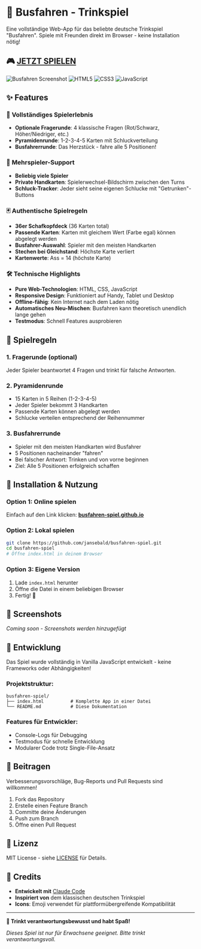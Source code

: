 # 🚌 Busfahren - Trinkspiel

Eine vollständige Web-App für das beliebte deutsche Trinkspiel "Busfahren". Spiele mit Freunden direkt im Browser - keine Installation nötig!

## 🎮 [**JETZT SPIELEN**](https://jansebald.github.io/busfahren-spiel/)

![Busfahren Screenshot](https://img.shields.io/badge/Status-Ready%20to%20Play-brightgreen)
![HTML5](https://img.shields.io/badge/HTML5-E34F26?logo=html5&logoColor=white)
![CSS3](https://img.shields.io/badge/CSS3-1572B6?logo=css3&logoColor=white)
![JavaScript](https://img.shields.io/badge/JavaScript-F7DF1E?logo=javascript&logoColor=black)

## ✨ Features

### 🎯 **Vollständiges Spielerlebnis**
- **Optionale Fragerunde**: 4 klassische Fragen (Rot/Schwarz, Höher/Niedriger, etc.)
- **Pyramidenrunde**: 1-2-3-4-5 Karten mit Schluckverteilung
- **Busfahrerrunde**: Das Herzstück - fahre alle 5 Positionen!

### 👥 **Mehrspieler-Support**
- **Beliebig viele Spieler**
- **Private Handkarten**: Spielerwechsel-Bildschirm zwischen den Turns
- **Schluck-Tracker**: Jeder sieht seine eigenen Schlucke mit "Getrunken"-Buttons

### 🃏 **Authentische Spielregeln**
- **36er Schafkopfdeck** (36 Karten total)
- **Passende Karten**: Karten mit gleichem Wert (Farbe egal) können abgelegt werden
- **Busfahrer-Auswahl**: Spieler mit den meisten Handkarten
- **Stechen bei Gleichstand**: Höchste Karte verliert
- **Kartenwerte**: Ass = 14 (höchste Karte)

### 🛠️ **Technische Highlights**
- **Pure Web-Technologien**: HTML, CSS, JavaScript
- **Responsive Design**: Funktioniert auf Handy, Tablet und Desktop
- **Offline-fähig**: Kein Internet nach dem Laden nötig
- **Automatisches Neu-Mischen**: Busfahren kann theoretisch unendlich lange gehen
- **Testmodus**: Schnell Features ausprobieren

## 🎲 Spielregeln

### 1. **Fragerunde** (optional)
Jeder Spieler beantwortet 4 Fragen und trinkt für falsche Antworten.

### 2. **Pyramidenrunde** 
- 15 Karten in 5 Reihen (1-2-3-4-5)
- Jeder Spieler bekommt 3 Handkarten
- Passende Karten können abgelegt werden
- Schlucke verteilen entsprechend der Reihennummer

### 3. **Busfahrerrunde**
- Spieler mit den meisten Handkarten wird Busfahrer
- 5 Positionen nacheinander "fahren"
- Bei falscher Antwort: Trinken und von vorne beginnen
- Ziel: Alle 5 Positionen erfolgreich schaffen

## 🚀 Installation & Nutzung

### **Option 1: Online spielen**
Einfach auf den Link klicken: [**busfahren-spiel.github.io**](https://jansebald.github.io/busfahren-spiel/)

### **Option 2: Lokal spielen**
```bash
git clone https://github.com/jansebald/busfahren-spiel.git
cd busfahren-spiel
# Öffne index.html in deinem Browser
```

### **Option 3: Eigene Version**
1. Lade `index.html` herunter
2. Öffne die Datei in einem beliebigen Browser
3. Fertig! 🎉

## 🎯 Screenshots

*Coming soon - Screenshots werden hinzugefügt*

## 🔧 Entwicklung

Das Spiel wurde vollständig in Vanilla JavaScript entwickelt - keine Frameworks oder Abhängigkeiten!

### **Projektstruktur:**
```
busfahren-spiel/
├── index.html          # Komplette App in einer Datei
└── README.md           # Diese Dokumentation
```

### **Features für Entwickler:**
- Console-Logs für Debugging
- Testmodus für schnelle Entwicklung
- Modularer Code trotz Single-File-Ansatz

## 🤝 Beitragen

Verbesserungsvorschläge, Bug-Reports und Pull Requests sind willkommen!

1. Fork das Repository
2. Erstelle einen Feature Branch
3. Committe deine Änderungen
4. Push zum Branch
5. Öffne einen Pull Request

## 📜 Lizenz

MIT License - siehe [LICENSE](LICENSE) für Details.

## 🙏 Credits

- **Entwickelt mit** [Claude Code](https://claude.ai/code)
- **Inspiriert von** dem klassischen deutschen Trinkspiel
- **Icons**: Emoji verwendet für plattformübergreifende Kompatibilität

---

**🍻 Trinkt verantwortungsbewusst und habt Spaß!**

*Dieses Spiel ist nur für Erwachsene geeignet. Bitte trinkt verantwortungsvoll.*